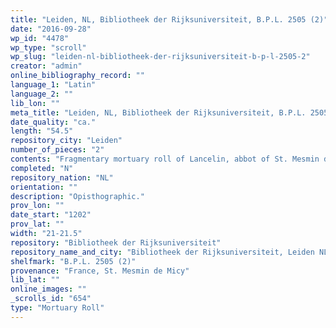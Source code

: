 ```yaml
---
title: "Leiden, NL, Bibliotheek der Rijksuniversiteit, B.P.L. 2505 (2)"
date: "2016-09-28"
wp_id: "4478"
wp_type: "scroll"
wp_slug: "leiden-nl-bibliotheek-der-rijksuniversiteit-b-p-l-2505-2"
creator: "admin"
online_bibliography_record: ""
language_1: "Latin"
language_2: ""
lib_lon: ""
meta_title: "Leiden, NL, Bibliotheek der Rijksuniversiteit, B.P.L. 2505 (2)"
date_quality: "ca."
length: "54.5"
repository_city: "Leiden"
number_of_pieces: "2"
contents: "Fragmentary mortuary roll of Lancelin, abbot of St. Mesmin de Micy."
completed: "N"
repository_nation: "NL"
orientation: ""
description: "Opisthographic."
prov_lon: ""
date_start: "1202"
prov_lat: ""
width: "21-21.5"
repository: "Bibliotheek der Rijksuniversiteit"
repository_name_and_city: "Bibliotheek der Rijksuniversiteit, Leiden NL"
shelfmark: "B.P.L. 2505 (2)"
provenance: "France, St. Mesmin de Micy"
lib_lat: ""
online_images: ""
_scrolls_id: "654"
type: "Mortuary Roll"
---
```



